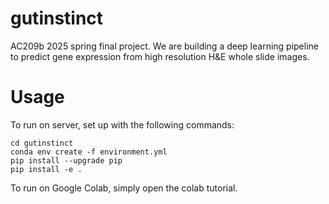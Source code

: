 # gutinstinct
AC209b 2025 spring final project. We are building a deep learning pipeline to predict gene expression from high resolution H&E whole slide images. 

# Usage
To run on server, set up with the following commands:
```
cd gutinstinct
conda env create -f environment.yml
pip install --upgrade pip
pip install -e .
```
To run on Google Colab, simply open the colab tutorial.
